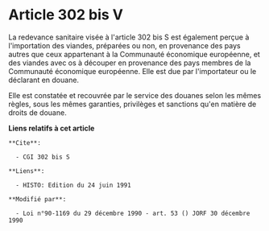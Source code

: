 # Article 302 bis V

La redevance sanitaire visée à l'article 302 bis S est également perçue à l'importation des viandes, préparées ou non, en
provenance des pays autres que ceux appartenant à la Communauté économique européenne, et des viandes avec os à découper en
provenance des pays membres de la Communauté économique européenne. Elle est due par l'importateur ou le déclarant en douane.

Elle est constatée et recouvrée par le service des douanes selon les mêmes règles, sous les mêmes garanties, privilèges et
sanctions qu'en matière de droits de douane.

**Liens relatifs à cet article**

	**Cite**:

	  - CGI 302 bis S

	**Liens**:

	  - HISTO: Edition du 24 juin 1991

	**Modifié par**:

	  - Loi n°90-1169 du 29 décembre 1990 - art. 53 () JORF 30 décembre 1990
